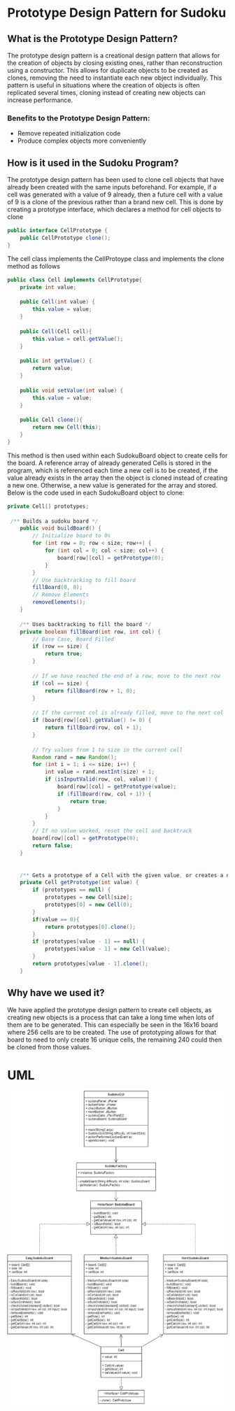 # Prototype Design Pattern for Sudoku

## What is the Prototype Design Pattern?
The prototype design pattern is a creational design pattern that allows for the creation of objects by closing existing ones, rather than reconstruction using a constructor. This allows for duplicate objects to be created as clones, removing the need to instantiate each new object individually. This pattern is useful in situations where the creation of objects is often replicated several times, cloning instead of creating new objects can increase performance.

### **Benefits to the Prototype Design Pattern:**
- Remove repeated initialization code
- Produce complex objects more conveniently

## How is it used in the Sudoku Program?
The prototype design pattern has been used to clone cell objects that have already been created with the same inputs beforehand. For example, if a cell was generated with a value of 9 already, then a future cell with a value of 9 is a clone of the previous rather than a brand new cell. This is done by creating a prototype interface, which declares a method for cell objects to clone
```java
public interface CellPrototype {
    public CellPrototype clone();
}
```

The cell class implements the CellProtoype class and implements the clone method as follows
```java
public class Cell implements CellPrototype{
    private int value;

    public Cell(int value) {
        this.value = value;
    }

    public Cell(Cell cell){
        this.value = cell.getValue();
    }
    
    public int getValue() {
        return value;
    }

    public void setValue(int value) {
        this.value = value;
    }

    public Cell clone(){
        return new Cell(this);
    }
}
```

This method is then used within each SudokuBoard object to create cells for the board. A reference array of already generated Cells is stored in the program, which is referenced each time a new cell is to be created, if the value already exists in the array then the object is cloned instead of creating a new one. Otherwise, a new value is generated for the array and stored. Below is the code used in each SudokuBoard object to clone:
```java
private Cell[] prototypes;

 /** Builds a sudoku board */
    public void buildBoard() {
        // Initialize board to 0s
        for (int row = 0; row < size; row++) {
            for (int col = 0; col < size; col++) {
                board[row][col] = getPrototype(0);
            }
        }
        // Use backtracking to fill board
        fillBoard(0, 0);
        // Remove Elements
        removeElements();
    }
    
    /** Uses backtracking to fill the board */
    private boolean fillBoard(int row, int col) {
        // Base Case, Board Filled
        if (row == size) {
            return true;
        }

        // If we have reached the end of a row, move to the next row
        if (col == size) {
            return fillBoard(row + 1, 0);
        }

        // If the current col is already filled, move to the next col
        if (board[row][col].getValue() != 0) {
            return fillBoard(row, col + 1);
        }

        // Try values from 1 to size in the current cell
        Random rand = new Random();
        for (int i = 1; i <= size; i++) {
            int value = rand.nextInt(size) + 1;
            if (isInputValid(row, col, value)) {
                board[row][col] = getPrototype(value);
                if (fillBoard(row, col + 1)) {
                    return true;
                }
            }
        }
        // If no value worked, reset the cell and backtrack
        board[row][col] = getPrototype(0);
        return false;
    }
    
    
    /** Gets a prototype of a Cell with the given value, or creates a new prototype */
    private Cell getPrototype(int value) {
        if (prototypes == null) {
            prototypes = new Cell[size];
            prototypes[0] = new Cell(0);
        }
        if(value == 0){
            return prototypes[0].clone();
        }
        if (prototypes[value - 1] == null) {
            prototypes[value - 1] = new Cell(value);
        }
        return prototypes[value - 1].clone();
    }
```

## Why have we used it?
We have applied the prototype design pattern to create cell objects, as creating new objects is a process that can take a long time when lots of them are to be generated. This can especially be seen in the 16x16 board where 256 cells are to be created. The use of prototyping allows for that board to need to only create 16 unique cells, the remaining 240 could then be cloned from those values.

# UML
![Prototype UML](../data/Prototype-UML.png)
